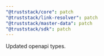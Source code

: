 ```yaml
---
"@truststack/core": patch
"@truststack/link-resolver": patch
"@truststack/master-data": patch
"@truststack/sdk": patch
---
```


Updated openapi types.

